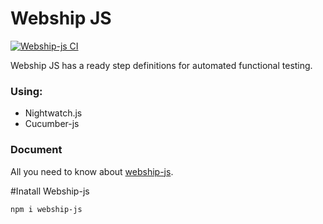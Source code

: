 # Webship JS

[![Webship-js CI](https://github.com/webship/webship-js/actions/workflows/github-actions.yml/badge.svg?branch=1.0.x)](https://github.com/webship/webship-js/actions)


Webship JS has a ready step definitions for automated functional testing.

### Using:
* Nightwatch.js
* Cucumber-js


### Document
All you need to know about [webship-js](https://webship.gitbook.io/webship-js-docs/).


#Inatall Webship-js

```
npm i webship-js
```